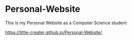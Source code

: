 # Personal-Website
This is my Personal Website as a Computer Science student

https://little-creater.github.io/Personal-Website/
